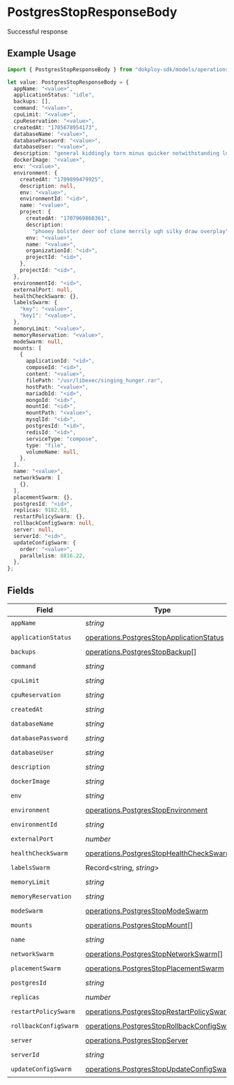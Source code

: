 # PostgresStopResponseBody

Successful response

## Example Usage

```typescript
import { PostgresStopResponseBody } from "dokploy-sdk/models/operations";

let value: PostgresStopResponseBody = {
  appName: "<value>",
  applicationStatus: "idle",
  backups: [],
  command: "<value>",
  cpuLimit: "<value>",
  cpuReservation: "<value>",
  createdAt: "1705678954173",
  databaseName: "<value>",
  databasePassword: "<value>",
  databaseUser: "<value>",
  description: "general kiddingly torn minus quicker notwithstanding lox since",
  dockerImage: "<value>",
  env: "<value>",
  environment: {
    createdAt: "1709899479925",
    description: null,
    env: "<value>",
    environmentId: "<id>",
    name: "<value>",
    project: {
      createdAt: "1707969860361",
      description:
        "phooey bolster deer oof clone merrily ugh silky draw overplay",
      env: "<value>",
      name: "<value>",
      organizationId: "<id>",
      projectId: "<id>",
    },
    projectId: "<id>",
  },
  environmentId: "<id>",
  externalPort: null,
  healthCheckSwarm: {},
  labelsSwarm: {
    "key": "<value>",
    "key1": "<value>",
  },
  memoryLimit: "<value>",
  memoryReservation: "<value>",
  modeSwarm: null,
  mounts: [
    {
      applicationId: "<id>",
      composeId: "<id>",
      content: "<value>",
      filePath: "/usr/libexec/singing_hunger.rar",
      hostPath: "<value>",
      mariadbId: "<id>",
      mongoId: "<id>",
      mountId: "<id>",
      mountPath: "<value>",
      mysqlId: "<id>",
      postgresId: "<id>",
      redisId: "<id>",
      serviceType: "compose",
      type: "file",
      volumeName: null,
    },
  ],
  name: "<value>",
  networkSwarm: [
    {},
  ],
  placementSwarm: {},
  postgresId: "<id>",
  replicas: 9182.93,
  restartPolicySwarm: {},
  rollbackConfigSwarm: null,
  server: null,
  serverId: "<id>",
  updateConfigSwarm: {
    order: "<value>",
    parallelism: 8816.22,
  },
};
```

## Fields

| Field                                                                                                    | Type                                                                                                     | Required                                                                                                 | Description                                                                                              |
| -------------------------------------------------------------------------------------------------------- | -------------------------------------------------------------------------------------------------------- | -------------------------------------------------------------------------------------------------------- | -------------------------------------------------------------------------------------------------------- |
| `appName`                                                                                                | *string*                                                                                                 | :heavy_check_mark:                                                                                       | N/A                                                                                                      |
| `applicationStatus`                                                                                      | [operations.PostgresStopApplicationStatus](../../models/operations/postgresstopapplicationstatus.md)     | :heavy_check_mark:                                                                                       | N/A                                                                                                      |
| `backups`                                                                                                | [operations.PostgresStopBackup](../../models/operations/postgresstopbackup.md)[]                         | :heavy_check_mark:                                                                                       | N/A                                                                                                      |
| `command`                                                                                                | *string*                                                                                                 | :heavy_check_mark:                                                                                       | N/A                                                                                                      |
| `cpuLimit`                                                                                               | *string*                                                                                                 | :heavy_check_mark:                                                                                       | N/A                                                                                                      |
| `cpuReservation`                                                                                         | *string*                                                                                                 | :heavy_check_mark:                                                                                       | N/A                                                                                                      |
| `createdAt`                                                                                              | *string*                                                                                                 | :heavy_check_mark:                                                                                       | N/A                                                                                                      |
| `databaseName`                                                                                           | *string*                                                                                                 | :heavy_check_mark:                                                                                       | N/A                                                                                                      |
| `databasePassword`                                                                                       | *string*                                                                                                 | :heavy_check_mark:                                                                                       | N/A                                                                                                      |
| `databaseUser`                                                                                           | *string*                                                                                                 | :heavy_check_mark:                                                                                       | N/A                                                                                                      |
| `description`                                                                                            | *string*                                                                                                 | :heavy_check_mark:                                                                                       | N/A                                                                                                      |
| `dockerImage`                                                                                            | *string*                                                                                                 | :heavy_check_mark:                                                                                       | N/A                                                                                                      |
| `env`                                                                                                    | *string*                                                                                                 | :heavy_check_mark:                                                                                       | N/A                                                                                                      |
| `environment`                                                                                            | [operations.PostgresStopEnvironment](../../models/operations/postgresstopenvironment.md)                 | :heavy_check_mark:                                                                                       | N/A                                                                                                      |
| `environmentId`                                                                                          | *string*                                                                                                 | :heavy_check_mark:                                                                                       | N/A                                                                                                      |
| `externalPort`                                                                                           | *number*                                                                                                 | :heavy_check_mark:                                                                                       | N/A                                                                                                      |
| `healthCheckSwarm`                                                                                       | [operations.PostgresStopHealthCheckSwarm](../../models/operations/postgresstophealthcheckswarm.md)       | :heavy_check_mark:                                                                                       | N/A                                                                                                      |
| `labelsSwarm`                                                                                            | Record<string, *string*>                                                                                 | :heavy_check_mark:                                                                                       | N/A                                                                                                      |
| `memoryLimit`                                                                                            | *string*                                                                                                 | :heavy_check_mark:                                                                                       | N/A                                                                                                      |
| `memoryReservation`                                                                                      | *string*                                                                                                 | :heavy_check_mark:                                                                                       | N/A                                                                                                      |
| `modeSwarm`                                                                                              | [operations.PostgresStopModeSwarm](../../models/operations/postgresstopmodeswarm.md)                     | :heavy_check_mark:                                                                                       | N/A                                                                                                      |
| `mounts`                                                                                                 | [operations.PostgresStopMount](../../models/operations/postgresstopmount.md)[]                           | :heavy_check_mark:                                                                                       | N/A                                                                                                      |
| `name`                                                                                                   | *string*                                                                                                 | :heavy_check_mark:                                                                                       | N/A                                                                                                      |
| `networkSwarm`                                                                                           | [operations.PostgresStopNetworkSwarm](../../models/operations/postgresstopnetworkswarm.md)[]             | :heavy_check_mark:                                                                                       | N/A                                                                                                      |
| `placementSwarm`                                                                                         | [operations.PostgresStopPlacementSwarm](../../models/operations/postgresstopplacementswarm.md)           | :heavy_check_mark:                                                                                       | N/A                                                                                                      |
| `postgresId`                                                                                             | *string*                                                                                                 | :heavy_check_mark:                                                                                       | N/A                                                                                                      |
| `replicas`                                                                                               | *number*                                                                                                 | :heavy_check_mark:                                                                                       | N/A                                                                                                      |
| `restartPolicySwarm`                                                                                     | [operations.PostgresStopRestartPolicySwarm](../../models/operations/postgresstoprestartpolicyswarm.md)   | :heavy_check_mark:                                                                                       | N/A                                                                                                      |
| `rollbackConfigSwarm`                                                                                    | [operations.PostgresStopRollbackConfigSwarm](../../models/operations/postgresstoprollbackconfigswarm.md) | :heavy_check_mark:                                                                                       | N/A                                                                                                      |
| `server`                                                                                                 | [operations.PostgresStopServer](../../models/operations/postgresstopserver.md)                           | :heavy_check_mark:                                                                                       | N/A                                                                                                      |
| `serverId`                                                                                               | *string*                                                                                                 | :heavy_check_mark:                                                                                       | N/A                                                                                                      |
| `updateConfigSwarm`                                                                                      | [operations.PostgresStopUpdateConfigSwarm](../../models/operations/postgresstopupdateconfigswarm.md)     | :heavy_check_mark:                                                                                       | N/A                                                                                                      |